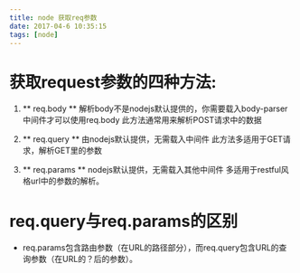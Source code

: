```yaml
---
title: node 获取req参数
date: 2017-04-6 10:35:15
tags: [node]
---
```


# 获取request参数的四种方法:
<!-- more -->
1. ** req.body **
	解析body不是nodejs默认提供的，你需要载入body-parser中间件才可以使用req.body
	此方法通常用来解析POST请求中的数据

2. ** req.query **
	由nodejs默认提供，无需载入中间件
	此方法多适用于GET请求，解析GET里的参数

3. ** req.params **
	nodejs默认提供，无需载入其他中间件
	多适用于restful风格url中的参数的解析。

# req.query与req.params的区别
* req.params包含路由参数（在URL的路径部分），而req.query包含URL的查询参数（在URL的？后的参数）。
